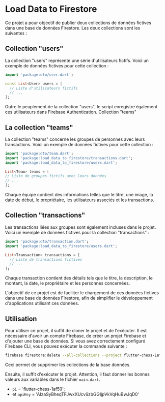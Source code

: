 # Load Data to Firestore

Ce projet a pour objectif de publier deux collections de données fictives dans une base de données Firestore. Les deux collections sont les suivantes :

## Collection "users"

La collection "users" représente une série d'utilisateurs fictifs. Voici un exemple de données fictives pour cette collection :

```dart
import 'package:dto/user.dart';

const List<User> users = [
  // Liste d'utilisateurs fictifs
  // ...
];
```

Outre le peuplement de la collection "users", le script enregistre également ces utilisateurs dans Firebase Authentication.
Collection "teams"

## La collection "teams"
La collection "teams" concerne les groupes de personnes avec leurs transactions. Voici un exemple de données fictives pour cette collection :

```dart
import 'package:dto/team.dart';
import 'package:load_data_to_firestore/transactions.dart';
import 'package:load_data_to_firestore/users.dart';

List<Team> teams = [
// Liste de groupes fictifs avec leurs données
// ...
];
```

Chaque équipe contient des informations telles que le titre, une image, la date de début, le propriétaire, les utilisateurs associés et les transactions.

## Collection "transactions"

Les transactions liées aux groupes sont également incluses dans le projet. Voici un exemple de données fictives pour la collection "transactions" :

```dart
import 'package:dto/transaction.dart';
import 'package:load_data_to_firestore/users.dart';

List<Transaction> transactions = [
  // Liste de transactions fictives
  // ...
];
```

Chaque transaction contient des détails tels que le titre, la description, le montant, la date, le propriétaire et les personnes concernées.

L'objectif de ce projet est de faciliter le chargement de ces données fictives dans une base de données Firestore, afin de simplifier le développement d'applications utilisant ces données.

## Utilisation

Pour utiliser ce projet, il suffit de cloner le projet et de l'exécuter. Il est nécessaire d'avoir un compte Firebase, de créer un projet Firebase et d'ajouter une base de données. Si vous avez correctement configuré Firebase CLI, vous pouvez exécuter la commande suivante :

```bash
firebase firestore:delete --all-collections --project flutter-chess-1af50
```
Ceci permet de supprimer les collections de la base données.

Ensuite, il suffit d'exécuter le projet. Attention, il faut donner les bonnes valeurs aux variables dans le fichier `main.dart`.
* `pi` = 'flutter-chess-1af50';
* et `apiKey` = 'AIzaSyBheqTFJwxXUcv6zbGGIjpVkVqHuBwJqD0'

